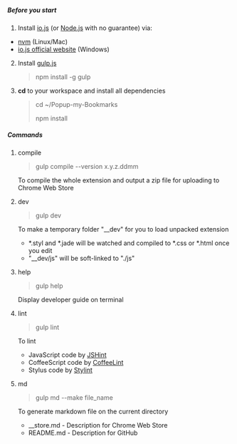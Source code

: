 ##### Before you start
1. Install [io.js](//github.com/iojs/io.js) (or [Node.js](//github.com/joyent/node) with no guarantee) via:
  - [nvm](//github.com/creationix/nvm) (Linux/Mac)
  - [io.js official website](//iojs.org) (Windows)

2. Install [gulp.js](//github.com/gulpjs/gulp)

   > npm install -g gulp

3. **cd** to your workspace and install all dependencies
   > cd ~/Popup-my-Bookmarks
   >
   > npm install

##### Commands
1. compile
   > gulp compile --version x.y.z.ddmm

   To compile the whole extension and output a zip file for uploading to Chrome Web Store

2. dev
   > gulp dev

   To make a temporary folder "__dev" for you to load unpacked extension
   - *.styl and *.jade will be watched and compiled to *.css or *.html once you edit
   - "__dev/js" will be soft-linked to "./js"

3. help
   > gulp help

   Display developer guide on terminal

4. lint
   > gulp lint

   To lint
   - JavaScript code by [JSHint](//github.com/jshint/jshint)
   - CoffeeScript code by [CoffeeLint](//github.com/clutchski/coffeelint)
   - Stylus code by [Stylint](//github.com/rossPatton/stylint)

5. md
   > gulp md --make file_name

   To generate markdown file on the current directory
   - __store.md - Description for Chrome Web Store
   - README.md - Description for GitHub
